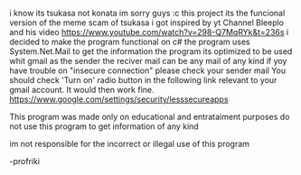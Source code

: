 i know its tsukasa not konata im sorry guys :c
this project its the funcional version of the meme scam of tsukasa
i got inspired by yt Channel Bleeplo and his video
https://www.youtube.com/watch?v=298-Q7MqRYk&t=236s
i decided to make the program functional on c#
the program uses System.Net.Mail to get the information
the program its optimized to be used whit gmail as the sender 
the reciver mail can be any mail of any kind
if yoy have trouble on "insecure connection" please check your sender mail 
You should check 'Turn on' radio button in the following link relevant to your gmail account. It would then work fine.
https://www.google.com/settings/security/lesssecureapps

This program was made only on educational and entrataiment purposes
do not use this program to get information of any kind

im not responsible for the incorrect or illegal use of this program

-profriki
